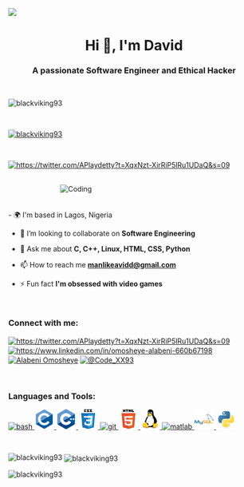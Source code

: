 ![](https://encrypted-tbn0.gstatic.com/images?q=tbn:ANd9GcRq-NGi8DM8IjLIhfi3aRg5XYOkpTEJgJ5q4Q&usqp=CAU)
<br>
<h1 align="center">Hi 👋, I'm David</h1>
<h3 align="center">A passionate Software Engineer and Ethical Hacker</h3>
<br>
<p align="left"> <img src="https://komarev.com/ghpvc/?username=blackviking93&label=Profile%20views&color=0e75b6&style=flat" alt="blackviking93" /> </p>
<br>
<p align="left"> <a href="https://github.com/ryo-ma/github-profile-trophy"><img src="https://github-profile-trophy.vercel.app/?username=blackviking93" alt="blackviking93" /></a> </p>
<br>
<p align="left"> <a href="https://twitter.com/APlaydetty?t=XqxNzt-XirRiP5lRu1UDaQ&s=09" target="blank"><img src="https://img.shields.io/twitter/follow/@aplay_detty?logo=twitter&style=for-the-badge" alt="https://twitter.com/APlaydetty?t=XqxNzt-XirRiP5lRu1UDaQ&s=09" /></a> </p>
<br>
<img align="right" width="400" src="https://media3.giphy.com/media/qgQUggAC3Pfv687qPC/giphy.gif?cid=ecf05e47adq3efjpt3l1n6cdlek9aafb51z9qtpn2jq69uur&rid=giphy.gif&ct=g" alt="Coding">
<br>
<br>
<br>
- 🌍  I'm based in Lagos, Nigeria

- 👯 I’m looking to collaborate on **Software Engineering**

- 💬 Ask me about **C, C++, Linux, HTML, CSS, Python**

- 📫 How to reach me **manlikeavidd@gmail.com**

- ⚡ Fun fact **I'm obsessed with video games**
<br>
<h3 align="left">Connect with me:</h3>
<p align="left">
<a href="https://twitter.com/APlaydetty?t=XqxNzt-XirRiP5lRu1UDaQ&s=09" target="blank"><img align="center" src="https://raw.githubusercontent.com/rahuldkjain/github-profile-readme-generator/master/src/images/icons/Social/twitter.svg" alt="https://twitter.com/APlaydetty?t=XqxNzt-XirRiP5lRu1UDaQ&s=09" height="30" width="40" /></a>
<a href="https://www.linkedin.com/in/omosheye-alabeni-660b67198" target="blank"><img align="center" src="https://raw.githubusercontent.com/rahuldkjain/github-profile-readme-generator/master/src/images/icons/Social/linked-in-alt.svg" alt="https://www.linkedin.com/in/omosheye-alabeni-660b67198" height="30" width="40" /></a>
<a href="https://fb.com/Alabeni Omosheye" target="blank"><img align="center" src="https://raw.githubusercontent.com/rahuldkjain/github-profile-readme-generator/master/src/images/icons/Social/facebook.svg" alt="Alabeni Omosheye" height="30" width="40" /></a>
<a href="https://youtube.com/@Code_XX93" target="blank"><img align="center" src="https://raw.githubusercontent.com/rahuldkjain/github-profile-readme-generator/master/src/images/icons/Social/youtube.svg" alt="@Code_XX93" height="30" width="40" /></a>
</p>
<br>
<h3 align="left">Languages and Tools:</h3>
<p align="left"> <a href="https://www.gnu.org/software/bash/" target="_blank" rel="noreferrer"> <img src="https://www.vectorlogo.zone/logos/gnu_bash/gnu_bash-icon.svg" alt="bash" width="40" height="40"/> </a> <a href="https://www.cprogramming.com/" target="_blank" rel="noreferrer"> <img src="https://raw.githubusercontent.com/devicons/devicon/master/icons/c/c-original.svg" alt="c" width="40" height="40"/> </a> <a href="https://www.w3schools.com/cpp/" target="_blank" rel="noreferrer"> <img src="https://raw.githubusercontent.com/devicons/devicon/master/icons/cplusplus/cplusplus-original.svg" alt="cplusplus" width="40" height="40"/> </a> <a href="https://www.w3schools.com/css/" target="_blank" rel="noreferrer"> <img src="https://raw.githubusercontent.com/devicons/devicon/master/icons/css3/css3-original-wordmark.svg" alt="css3" width="40" height="40"/> </a> <a href="https://git-scm.com/" target="_blank" rel="noreferrer"> <img src="https://www.vectorlogo.zone/logos/git-scm/git-scm-icon.svg" alt="git" width="40" height="40"/> </a> <a href="https://www.w3.org/html/" target="_blank" rel="noreferrer"> <img src="https://raw.githubusercontent.com/devicons/devicon/master/icons/html5/html5-original-wordmark.svg" alt="html5" width="40" height="40"/> </a> <a href="https://www.linux.org/" target="_blank" rel="noreferrer"> <img src="https://raw.githubusercontent.com/devicons/devicon/master/icons/linux/linux-original.svg" alt="linux" width="40" height="40"/> </a> <a href="https://www.mathworks.com/" target="_blank" rel="noreferrer"> <img src="https://upload.wikimedia.org/wikipedia/commons/2/21/Matlab_Logo.png" alt="matlab" width="40" height="40"/> </a> <a href="https://www.mysql.com/" target="_blank" rel="noreferrer"> <img src="https://raw.githubusercontent.com/devicons/devicon/master/icons/mysql/mysql-original-wordmark.svg" alt="mysql" width="40" height="40"/> </a> <a href="https://www.python.org" target="_blank" rel="noreferrer"> <img src="https://raw.githubusercontent.com/devicons/devicon/master/icons/python/python-original.svg" alt="python" width="40" height="40"/> </a> </p>
<br>
<p><img align="left" src="https://github-readme-stats.vercel.app/api/top-langs?username=blackviking93&show_icons=true&locale=en&layout=compact" alt="blackviking93" /></p>

<p>&nbsp;<img align="center" src="https://github-readme-stats.vercel.app/api?username=blackviking93&show_icons=true&locale=en" alt="blackviking93" /></p>

<p><img align="center" src="https://github-readme-streak-stats.herokuapp.com/?user=blackviking93&" alt="blackviking93" /></p>
